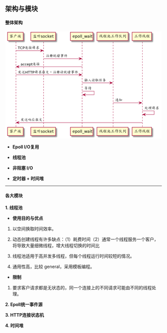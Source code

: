 ## 架构与模块

#### 整体架构

![](../plantuml/workflow.png)

- **Epoll I/O复用**

- **线程池**

- **非阻塞 I/O**

- **定时器 + 时间堆**

----

#### 各大模块

**1. 线程池**

- **使用目的与优点**

1. 以空间换取时间效率。

2. 动态创建线程有许多缺点：（1）耗费时间（2）通常一个线程服务一个客户，将导致大量细微线程，增大线程切换的时间比

3. 线程池适用于高并发多线程，但每个线程运行时间较短的情况。

4. 通用性高，比较 general，采用模板编程。

- **限制**

1. 要求客户请求都是无状态的，同一个连接上的不同请求可能由不同的线程处理。


**2. Epoll统一事件源**


**3. HTTP连接状态机**

**4. 时间堆**
